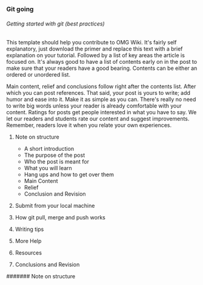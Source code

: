 ### Git going
###### Getting started with git (best practices)

This template should help you contribute to OMG Wiki. It's fairly self explanatory, just download the primer and replace this text with a brief explanation on your tutorial. Followed by a list of key areas the article is focused on. It's always good to have a list of contents early on in the post to make sure that your readers have a good bearing. Contents can be either an ordered or unordered list.

Main content, relief and conclusions follow right after the contents list. After which you can post references. That said, your post is yours to write; add humor and ease into it. Make it as simple as you can. There's really no need to write big words unless your reader is already comfortable with your content. Ratings for posts get people interested in what you have to say. We let our readers and students rate our content and suggest improvements. Remember, readers love it when you relate your own experiences.

1. Note on structure
   - A short introduction
   - The purpose of the post
   - Who the post is meant for
   - What you will learn 
   - Hang ups and how to get over them
   - Main Content
   - Relief
   - Conclusion and Revision

2. Submit from your local machine 
3. How git pull, merge and push works
4. Writing tips
5. More Help
6. Resources
7. Conclusions and Revision

####### Note on structure